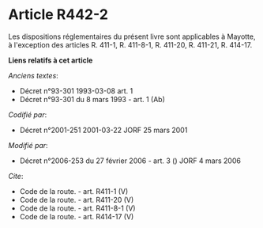 # Article R442-2

Les dispositions réglementaires du présent livre sont applicables à Mayotte, à l'exception des articles R. 411-1, R. 411-8-1,
R. 411-20, R. 411-21, R. 414-17.

**Liens relatifs à cet article**

_Anciens textes_:

  - Décret n°93-301 1993-03-08 art. 1
  - Décret n°93-301 du 8 mars 1993 - art. 1 (Ab)

_Codifié par_:

  - Décret n°2001-251 2001-03-22 JORF 25 mars 2001

_Modifié par_:

  - Décret n°2006-253 du 27 février 2006 - art. 3 () JORF 4 mars 2006

_Cite_:

  - Code de la route. - art. R411-1 (V)
  - Code de la route. - art. R411-20 (V)
  - Code de la route. - art. R411-8-1 (V)
  - Code de la route. - art. R414-17 (V)

